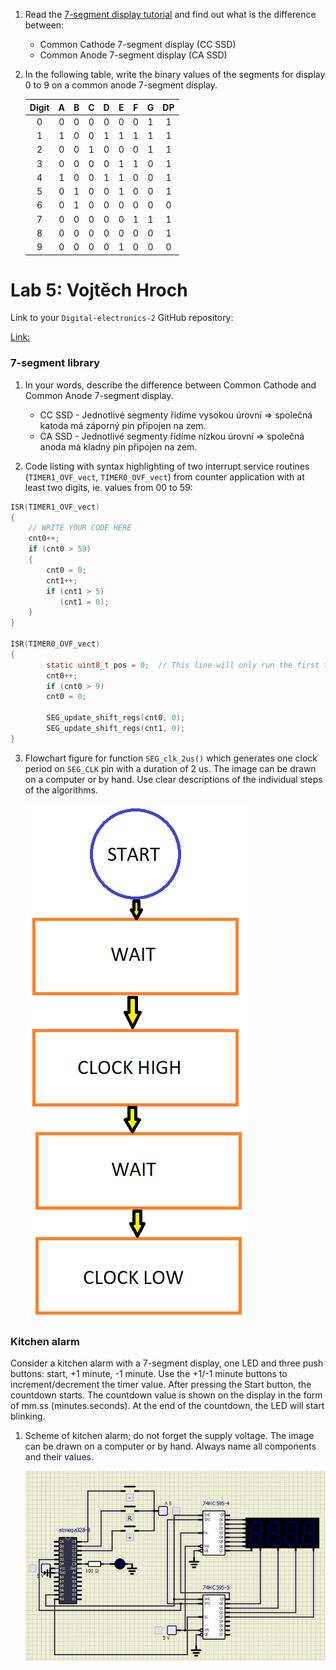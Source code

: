 1. Read the [7-segment display tutorial](https://www.electronics-tutorials.ws/blog/7-segment-display-tutorial.html) and find out what is the difference between:
   * Common Cathode 7-segment display (CC SSD)
   * Common Anode 7-segment display (CA SSD)

2. In the following table, write the binary values of the segments for display 0 to 9 on a common anode 7-segment display.

   | **Digit** | **A** | **B** | **C** | **D** | **E** | **F** | **G** | **DP** |
   | :-: | :-: | :-: | :-: | :-: | :-: | :-: | :-: | :-: |
   | 0 | 0 | 0 | 0 | 0 | 0 | 0 | 1 | 1 |
   | 1 | 1 | 0 | 0 | 1 | 1 | 1 | 1 | 1 |
   | 2 | 0 | 0 | 1 | 0 | 0 | 0 | 1 | 1 |
   | 3 | 0 | 0 | 0 | 0 | 1 | 1 | 0 | 1 |
   | 4 | 1 | 0 | 0 | 1 | 1 | 0 | 0 | 1 |
   | 5 | 0 | 1 | 0 | 0 | 1 | 0 | 0 | 1 |
   | 6 | 0 | 1 | 0 | 0 | 0 | 0 | 0 | 0 |
   | 7 | 0 | 0 | 0 | 0 | 0 | 1 | 1 | 1 |
   | 8 | 0 | 0 | 0 | 0 | 0 | 0 | 0 | 1 |
   | 9 | 0 | 0 | 0 | 0 | 1 | 0 | 0 | 0 |
   
   
# Lab 5: Vojtěch Hroch

Link to your `Digital-electronics-2` GitHub repository:

[Link:](https://github.com/xhroch01/Digital-electronics-2)


### 7-segment library

1. In your words, describe the difference between Common Cathode and Common Anode 7-segment display.
   * CC SSD - Jednotlivé segmenty řídíme vysokou úrovní => společná katoda má záporný pin připojen na zem.
   * CA SSD - Jednotlivé segmenty řídíme nízkou úrovní => společná anoda má kladný pin připojen na zem. 

2. Code listing with syntax highlighting of two interrupt service routines (`TIMER1_OVF_vect`, `TIMER0_OVF_vect`) from counter application with at least two digits, ie. values from 00 to 59:

```c
ISR(TIMER1_OVF_vect)
{
    // WRITE YOUR CODE HERE
    cnt0++;
    if (cnt0 > 59)
    {
        cnt0 = 0;
        cnt1++;
        if (cnt1 > 5)
           (cnt1 = 0);
    }    
}

ISR(TIMER0_OVF_vect)
{
		static uint8_t pos = 0;  // This line will only run the first time
        cnt0++;
        if (cnt0 > 9)
        cnt0 = 0;
        
        SEG_update_shift_regs(cnt0, 0);
        SEG_update_shift_regs(cnt1, 0);
}
```

3. Flowchart figure for function `SEG_clk_2us()` which generates one clock period on `SEG_CLK` pin with a duration of 2&nbsp;us. The image can be drawn on a computer or by hand. Use clear descriptions of the individual steps of the algorithms.

   ![your figure](IMAGES/diagram.png)


### Kitchen alarm

Consider a kitchen alarm with a 7-segment display, one LED and three push buttons: start, +1 minute, -1 minute. Use the +1/-1 minute buttons to increment/decrement the timer value. After pressing the Start button, the countdown starts. The countdown value is shown on the display in the form of mm.ss (minutes.seconds). At the end of the countdown, the LED will start blinking.

1. Scheme of kitchen alarm; do not forget the supply voltage. The image can be drawn on a computer or by hand. Always name all components and their values.

   ![your figure](IMAGES/kuchyn.JPG)
